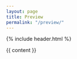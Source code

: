 ```yaml
---
layout: page
title: Preview
permalink: "/preview/"
---
```


<div id="outer-wrapper">

 <div id="wrapper">

   {% include header.html %}
        
  <div class="front-page-content">
     {{ content }}
  </div>

  </div>
</div>

